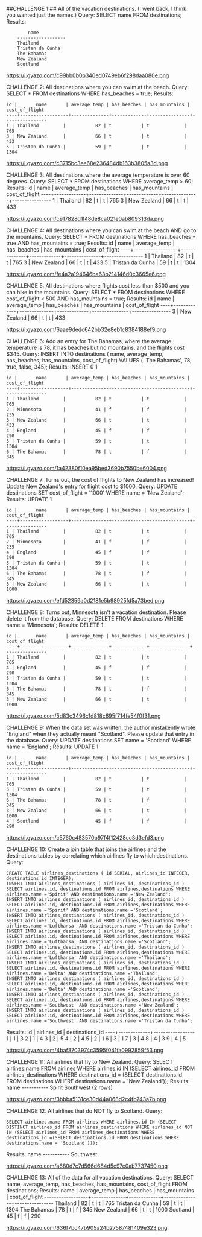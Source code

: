 ##CHALLENGE 1:## All of the vacation destinations. (I went back, I think you wanted just the names.)
Query: SELECT name FROM destinations;
Results: 
```
        name
    ------------------
    Thailand
    Tristan da Cunha
    The Bahamas
    New Zealand
    Scotland
```
https://i.gyazo.com/c99bb0b0b340ed0749eb6f298daa080e.png



CHALLENGE 2: All destinations where you can swim at the beach.
Query: SELECT * FROM destinations WHERE has_beaches = true;
Results:

    id |       name       | average_temp | has_beaches | has_mountains | cost_of_flight
    ----+------------------+--------------+-------------+---------------+----------------
    1 | Thailand         |           82 | t           | t             |            765
    3 | New Zealand      |           66 | t           | t             |            433
    5 | Tristan da Cunha |           59 | t           | t             |           1304

https://i.gyazo.com/c3715bc3ee68e236484db163b3805a3d.png



CHALLENGE 3: All destinations where the average temperature is over 60 degrees.
Query: SELECT * FROM destinations WHERE average_temp > 60;
Results:
    id |    name     | average_temp | has_beaches | has_mountains | cost_of_flight
    ----+-------------+--------------+-------------+---------------+----------------
    1 | Thailand    |           82 | t           | t             |            765
    3 | New Zealand |           66 | t           | t             |            433

https://i.gyazo.com/c917828d1f48de8ca021e0ab809313da.png



CHALLENGE 4: All destinations where you can swim at the beach AND go to the mountains.
Query: SELECT * FROM destinations WHERE has_beaches = true AND has_mountains = true;
Results:
    id |       name       | average_temp | has_beaches | has_mountains | cost_of_flight
    ----+------------------+--------------+-------------+---------------+----------------
    1 | Thailand         |           82 | t           | t             |            765
    3 | New Zealand      |           66 | t           | t             |            433
    5 | Tristan da Cunha |           59 | t           | t             |           1304

https://i.gyazo.com/fe4a2a194646ba63b214146d0c3665e6.png



CHALLENGE 5: All destinations where flights cost less than $500 and you can hike in the mountains.
Query: SELECT * FROM destinations WHERE cost_of_flight < 500 AND has_mountains = true;
Results:
    id |    name     | average_temp | has_beaches | has_mountains | cost_of_flight
    ----+-------------+--------------+-------------+---------------+----------------
    3 | New Zealand |           66 | t           | t             |            433

https://i.gyazo.com/6aae9dedc642bb32e8eb1c8384188ef9.png



CHALLENGE 6: Add an entry for The Bahamas, where the average temperature is 78, it has beaches but no mountains, and the flights cost $345.
Query: INSERT INTO destinations ( name, average_temp, has_beaches, has_mountains, cost_of_flight) VALUES ( 'The Bahamas', 78, true, false, 345);
Results:
    INSERT 0 1

    id |       name       | average_temp | has_beaches | has_mountains | cost_of_flight
    ----+------------------+--------------+-------------+---------------+----------------
    1 | Thailand         |           82 | t           | t             |            765
    2 | Minnesota        |           41 | f           | f             |            235
    3 | New Zealand      |           66 | t           | t             |            433
    4 | England          |           45 | f           | f             |            290
    5 | Tristan da Cunha |           59 | t           | t             |           1304
    6 | The Bahamas      |           78 | t           | f             |            345


https://i.gyazo.com/1a42380f10ea95bed3690b7550be6004.png



CHALLENGE 7: Turns out, the cost of flights to New Zealand has increased! Update New Zealand's entry for flight cost to $1000.
Query: UPDATE destinations SET cost_of_flight = '1000' WHERE name = 'New Zealand';
Results:
    UPDATE 1

    id |       name       | average_temp | has_beaches | has_mountains | cost_of_flight
    ----+------------------+--------------+-------------+---------------+----------------
    1 | Thailand         |           82 | t           | t             |            765
    2 | Minnesota        |           41 | f           | f             |            235
    4 | England          |           45 | f           | f             |            290
    5 | Tristan da Cunha |           59 | t           | t             |           1304
    6 | The Bahamas      |           78 | t           | f             |            345
    3 | New Zealand      |           66 | t           | t             |           1000

https://i.gyazo.com/efd52359a0d2181e5b98925fd5a73bed.png



CHALLENGE 8: Turns out, Minnesota isn't a vacation destination. Please delete it from the database.
Query: DELETE FROM destinations WHERE name = 'Minnesota';
Results:
    DELETE 1

    id |       name       | average_temp | has_beaches | has_mountains | cost_of_flight
    ----+------------------+--------------+-------------+---------------+----------------
    1 | Thailand         |           82 | t           | t             |            765
    4 | England          |           45 | f           | f             |            290
    5 | Tristan da Cunha |           59 | t           | t             |           1304
    6 | The Bahamas      |           78 | t           | f             |            345
    3 | New Zealand      |           66 | t           | t             |           1000

https://i.gyazo.com/5d83c3496c1d818c695f714fe54f0f31.png



CHALLENGE 9: When the data set was written, the author mistakently wrote "England" when they actually meant "Scotland". Please update that entry in the database.
Query: UPDATE destinations SET name = 'Scotland' WHERE name = 'England';
Results:
    UPDATE 1

    id |       name       | average_temp | has_beaches | has_mountains | cost_of_flight
    ----+------------------+--------------+-------------+---------------+----------------
    1 | Thailand         |           82 | t           | t             |            765
    5 | Tristan da Cunha |           59 | t           | t             |           1304
    6 | The Bahamas      |           78 | t           | f             |            345
    3 | New Zealand      |           66 | t           | t             |           1000
    4 | Scotland         |           45 | f           | f             |            290

https://i.gyazo.com/c5760c483570b97f4f12428cc3d3efd3.png



CHALLENGE 10: Create a join table that joins the airlines and the destinations tables by correlating which airlines fly to which destinations.
Query: 

    CREATE TABLE airlines_destinations ( id SERIAL, airlines_id INTEGER, destinations_id INTEGER);
    INSERT INTO airlines_destinations ( airlines_id, destinations_id ) SELECT airlines.id, destinations.id FROM airlines,destinations WHERE airlines.name ='Spirit' AND destinations.name ='New Zealand';
    INSERT INTO airlines_destinations ( airlines_id, destinations_id ) SELECT airlines.id, destinations.id FROM airlines,destinations WHERE airlines.name ='Spirit' AND destinations.name ='Scotland';
    INSERT INTO airlines_destinations ( airlines_id, destinations_id ) SELECT airlines.id, destinations.id FROM airlines,destinations WHERE airlines.name ='Lufthansa' AND destinations.name ='Tristan da Cunha';
    INSERT INTO airlines_destinations ( airlines_id, destinations_id ) SELECT airlines.id, destinations.id FROM airlines,destinations WHERE airlines.name ='Lufthansa' AND destinations.name ='Scotland';
    INSERT INTO airlines_destinations ( airlines_id, destinations_id ) SELECT airlines.id, destinations.id FROM airlines,destinations WHERE airlines.name ='Lufthansa' AND destinations.name ='Thailand';
    INSERT INTO airlines_destinations ( airlines_id, destinations_id ) SELECT airlines.id, destinations.id FROM airlines,destinations WHERE airlines.name ='Delta' AND destinations.name ='Thailand';
    INSERT INTO airlines_destinations ( airlines_id, destinations_id ) SELECT airlines.id, destinations.id FROM airlines,destinations WHERE airlines.name ='Delta' AND destinations.name ='Scotland';
    INSERT INTO airlines_destinations ( airlines_id, destinations_id ) SELECT airlines.id, destinations.id FROM airlines,destinations WHERE airlines.name ='Southwest' AND destinations.name ='New Zealand';
    INSERT INTO airlines_destinations ( airlines_id, destinations_id ) SELECT airlines.id, destinations.id FROM airlines,destinations WHERE airlines.name ='Southwest' AND destinations.name ='Tristan da Cunha';

Results:
    id | airlines_id | destinations_id
    ----+-------------+-----------------
    1 |           1 |               3
    2 |           1 |               4
    3 |           2 |               5
    4 |           2 |               4
    5 |           2 |               1
    6 |           3 |               1
    7 |           3 |               4
    8 |           4 |               3
    9 |           4 |               5

https://i.gyazo.com/4baf3703974c3595f041fa0992859f53.png



CHALLENGE 11: All airlines that fly to New Zealand.
Query: SELECT airlines.name FROM airlines WHERE airlines.id IN (SELECT airlines_id FROM airlines_destinations WHERE destinations_id = (SELECT destinations.id FROM destinations WHERE destinations.name = 'New Zealand'));
Results:
    name
    -----------
    Spirit
    Southwest
    (2 rows)

https://i.gyazo.com/3bbba5131ce30d44a068d2c4fb743a7b.png



CHALLENGE 12: All airlines that do NOT fly to Scotland.
Query: 

    SELECT airlines.name FROM airlines WHERE airlines.id IN (SELECT DISTINCT airlines_id FROM airlines_destinations WHERE airlines_id NOT IN (SELECT airlines_id FROM airlines_destinations WHERE destinations_id =(SELECT destinations.id FROM destinations WHERE destinations.name = 'Scotland')));

Results:
    name
    -----------
    Southwest

https://i.gyazo.com/a680d7c7d566d684d5c97c0ab7737450.png



CHALLENGE 13: All of the data for all vacation destinations.
Query: SELECT name, average_temp, has_beaches, has_mountains, cost_of_flight FROM destinations;
Results:
        name       | average_temp | has_beaches | has_mountains | cost_of_flight
    ------------------+--------------+-------------+---------------+----------------
    Thailand         |           82 | t           | t             |            765
    Tristan da Cunha |           59 | t           | t             |           1304
    The Bahamas      |           78 | t           | f             |            345
    New Zealand      |           66 | t           | t             |           1000
    Scotland         |           45 | f           | f             |            290

https://i.gyazo.com/636f7bc47b905a24b27587481409e323.png
